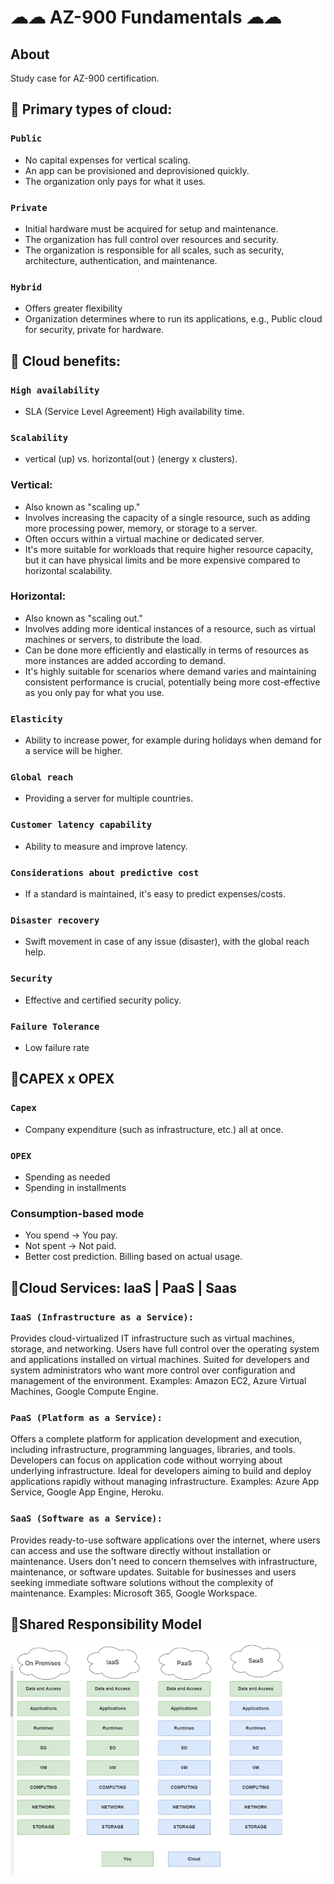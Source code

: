 # ☁☁ AZ-900 Fundamentals ☁☁
## About
Study case for AZ-900 certification.

 ## 🔸 Primary types of cloud:

### `Public`
- No capital expenses for vertical scaling.
- An app can be provisioned and deprovisioned quickly.
- The organization only pays for what it uses.

### `Private`
- Initial hardware must be acquired for setup and maintenance.
- The organization has full control over resources and security.
- The organization is responsible for all scales, such as security, architecture, authentication, and maintenance.

### `Hybrid`
- Offers greater flexibility
- Organization determines where to run its applications, e.g., Public cloud for security, private for hardware.

## 🔸 Cloud benefits:
### `High availability`
- SLA (Service Level Agreement) High availability time.

### `Scalability`
- vertical (up) vs. horizontal(out ) (energy x clusters).
### Vertical:
  - Also known as "scaling up."
  - Involves increasing the capacity of a single resource, such as adding more processing power, memory, or storage to a server.
  - Often occurs within a virtual machine or dedicated server.
  - It's more suitable for workloads that require higher resource capacity, but it can have physical limits and be more expensive compared to horizontal scalability.

### Horizontal:
  - Also known as "scaling out."
  - Involves adding more identical instances of a resource, such as virtual machines or servers, to distribute the load.
  - Can be done more efficiently and elastically in terms of resources as more instances are added according to demand.
  - It's highly suitable for scenarios where demand varies and maintaining consistent performance is crucial, potentially being more cost-effective as you only pay for what you use.
###  `Elasticity`
- Ability to increase power, for example during holidays when demand for a service will be higher.

### `Global reach`
- Providing a server for multiple countries.

### `Customer latency capability`
  - Ability to measure and improve latency.

### `Considerations about predictive cost`
- If a standard is maintained, it's easy to predict expenses/costs.

### `Disaster recovery`
- Swift movement in case of any issue (disaster), with the global reach help.

### `Security`
- Effective and certified security policy.

### `Failure Tolerance`
- Low failure rate

## 🔸CAPEX x OPEX
### `Capex`
- Company expenditure (such as infrastructure, etc.) all at once.

### `OPEX`
- Spending as needed
- Spending in installments
 ### Consumption-based mode
 - You spend -> You pay.
 - Not spent -> Not paid.
 - Better cost prediction. Billing based on actual usage.

## 🔸Cloud Services: IaaS | PaaS | Saas

### `IaaS (Infrastructure as a Service):`

Provides cloud-virtualized IT infrastructure such as virtual machines, storage, and networking.
Users have full control over the operating system and applications installed on virtual machines.
Suited for developers and system administrators who want more control over configuration and management of the environment.
Examples: Amazon EC2, Azure Virtual Machines, Google Compute Engine.

### `PaaS (Platform as a Service):`

Offers a complete platform for application development and execution, including infrastructure, programming languages, libraries, and tools.
Developers can focus on application code without worrying about underlying infrastructure.
Ideal for developers aiming to build and deploy applications rapidly without managing infrastructure.
Examples: Azure App Service, Google App Engine, Heroku.

### `SaaS (Software as a Service):` 
Provides ready-to-use software applications over the internet, where users can access and use the software directly without installation or maintenance.
Users don't need to concern themselves with infrastructure, maintenance, or software updates.
Suitable for businesses and users seeking immediate software solutions without the complexity of maintenance.
Examples: Microsoft 365, Google Workspace.

## 🔸Shared Responsibility Model
![Shared Responsibility Model](https://github.com/Guilherme-Turri/az900-fundamentals/blob/main/900img/Shared%20Responsibility%20Model.png)
